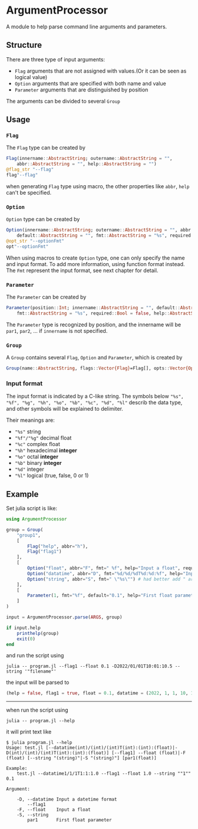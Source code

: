 # ArgumentProcessor

A module to help parse command line arguments and parameters.

## Structure

There are three type of input arguments:

- `Flag` arguments that are not assigned with values.(Or it can be seen as logical value)
- `Option` arguments that are specified with both name and value
- `Parameter` arguments that are distinguished by position

The arguments can be divided to several `Group`

## Usage

### `Flag`

The `Flag` type can be created by

```julia
Flag(innername::AbstractString; outername::AbstractString = "",
    abbr::AbstractString = "", help::AbstractString = "")
@flag_str "--flag"
flag"--flag"
```

when generating `Flag` type using macro, the other properties like `abbr`, `help` can't be specified.

### `Option`

`Option` type can be created by

```julia
Option(innername::AbstractString; outername::AbstractString = "", abbr::AbstractString = "",
    default::AbstractString = "", fmt::AbstractString = "%s", required::Bool = false, help::AbstractString = "")
@opt_str "--optionFmt"
opt"--optionFmt"
```

When using macros to create `Option` type, one can only specify the name and input format. To add more information,
using function format instead. The `Fmt` represent the input format, see next chapter for detail.

### `Parameter`

The `Parameter` can be created by

```julia
Parameter(position::Int; innername::AbstractString = "", default::AbstractString = "",
    fmt::AbstractString = "%s", required::Bool = false, help::AbstractString = "")
```

The `Parameter` type is recognized by position, and the innername will be `par1`, `par2`, ...
if `innername` is not specified.

### `Group`

A `Group` contains several `Flag`, `Option` and `Parameter`, which is created by

```julia
Group(name::AbstractString, flags::Vector{Flag}=Flag[], opts::Vector{Option}=Option[], pars::Vector{Parameter}=Parameter[])
```

### Input format

The input format is indicated by a C-like string.
The symbols below
`"%s", "%f", "%g", "%h", "%o", "%b", "%c", "%d", "%l"`
describ the data type, and other symbols will be explained to delimiter.

Their meanings are:

- `"%s"`        string
- `"%f"/"%g"`   decimal float
- `"%c"`        complex float
- `"%h"`        hexadecimal **integer**
- `"%o"`        octal **integer**
- `"%b"`        binary **integer**
- `"%d"`        integer
- `"%l"`        logical (true, false, 0 or 1)


## Example

Set julia script is like:

```julia
using ArgumentProcessor

group = Group(
    "group1",
    [
        Flag("help", abbr="h"),
        Flag("flag1")
    ],
    [
        Option("float", abbr="F", fmt=" %f", help="Input a float", required=true), # pay attention to the space before %f
        Option("datatime", abbr="D", fmt="%d/%d/%dT%d:%d:%f", help="Input a datetime format"),
        Option("string", abbr="S", fmt=" \"%s\"") # had better add " around the string
    ],
    [
        Parameter(1, fmt="%f", default="0.1", help="First float parameter")
    ]
)

input = ArgumentProcessor.parse(ARGS, group)

if input.help
    printhelp(group)
    exit(0)
end
```

and run the script using

```shell
julia -- program.jl --flag1 --float 0.1 -D2022/01/01T10:01:10.5 --string '"filename"'
```

the input will be parsed to

```julia
(help = false, flag1 = true, float = 0.1, datatime = (2022, 1, 1, 10, 1, 10.5), string = "filename", par1 = 0.1)
```

---

when run the script using

```shell
julia -- program.jl --help
```

it will print text like

```shell
$ julia program.jl --help
Usage: test.jl [--datatime(int)/(int)/(int)T(int):(int):(float)|-D(int)/(int)/(int)T(int):(int):(float)] [--flag1] --float (float)|-F (float) [--string "(string)"|-S "(string)"] [par1(float)]

Example:
    test.jl --datatime1/1/1T1:1:1.0 --flag1 --float 1.0 --string ""1"" 0.1

Argument:

    -D, --datatime Input a datetime format
        --flag1
    -F, --float    Input a float
    -S, --string
        par1       First float parameter
```
